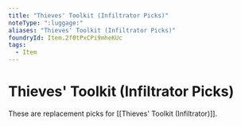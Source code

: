 ```yaml
---
title: "Thieves' Toolkit (Infiltrator Picks)"
noteType: ":luggage:"
aliases: "Thieves' Toolkit (Infiltrator Picks)"
foundryId: Item.2f0tPxCPi9mheKUc
tags:
  - Item
---
```


# Thieves' Toolkit (Infiltrator Picks)

These are replacement picks for [[Thieves' Toolkit (Infiltrator)]].
